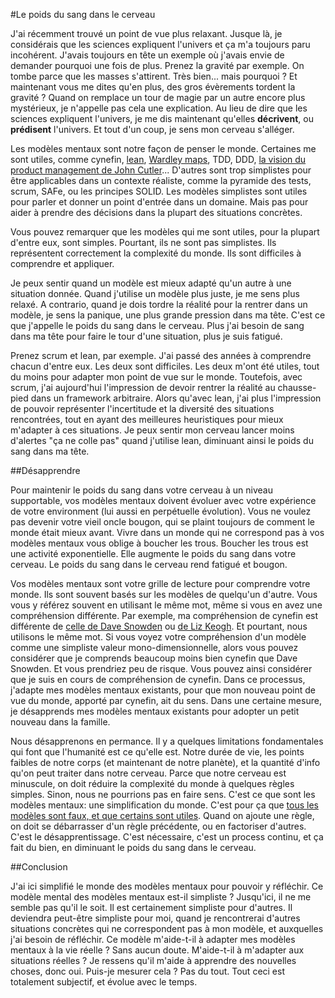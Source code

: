 #Le poids du sang dans le cerveau

J'ai récemment trouvé un point de vue plus relaxant.
Jusque là, je considérais que les sciences expliquent l'univers et ça m'a toujours paru incohérent.
J'avais toujours en tête un exemple où j'avais envie de demander pourquoi une fois de plus.
Prenez la gravité par exemple. On tombe parce que les masses s'attirent. Très bien... mais pourquoi ?
Et maintenant vous me dites qu'en plus, des gros évèrements tordent la gravité ?
Quand on remplace un tour de magie par un autre encore plus mystérieux, je n'appelle pas cela une explication.
Au lieu de dire que les sciences expliquent l'univers, je me dis maintenant qu'elles **décrivent**, ou **prédisent** l'univers.
Et tout d'un coup, je sens mon cerveau s'alléger.

Les modèles mentaux sont notre façon de penser le monde. Certaines me sont utiles, comme cynefin, [lean](https://planet-lean.com/), [Wardley maps](https://medium.com/wardleymaps), TDD, DDD, [la vision du product management de John Cutler](https://medium.com/@johnpcutler)...
D'autres sont trop simplistes pour être applicables dans un contexte réaliste, comme la pyramide des tests, scrum, SAFe, ou les principes SOLID.
Les modèles simplistes sont utiles pour parler et donner un point d'entrée dans un domaine. Mais pas pour aider à prendre des décisions dans la plupart des situations concrètes.

Vous pouvez remarquer que les modèles qui me sont utiles, pour la plupart d'entre eux, sont simples.
Pourtant, ils ne sont pas simplistes.
Ils représentent correctement la complexité du monde. Ils sont difficiles à comprendre et appliquer.

Je peux sentir quand un modèle est mieux adapté qu'un autre à une situation donnée.
Quand j'utilise un modèle plus juste, je me sens plus relaxé.
A contrario, quand je dois tordre la réalité pour la rentrer dans un modèle, je sens la panique, une plus grande pression dans ma tête.
C'est ce que j'appelle le poids du sang dans le cerveau.
Plus j'ai besoin de sang dans ma tête pour faire le tour d'une situation, plus je suis fatigué.

Prenez scrum et lean, par exemple.
J'ai passé des années à comprendre chacun d'entre eux.
Les deux sont difficiles. Les deux m'ont été utiles, tout du moins pour adapter mon point de vue sur le monde.
Toutefois, avec scrum, j'ai aujourd'hui l'impression de devoir rentrer la réalité au chausse-pied dans un framework arbitraire.
Alors qu'avec lean, j'ai plus l'impression de pouvoir représenter l'incertitude et la diversité des situations rencontrées, tout en ayant des meilleures heuristiques pour mieux m'adapter à ces situations.
Je peux sentir mon cerveau lancer moins d'alertes "ça ne colle pas" quand j'utilise lean, diminuant ainsi le poids du sang dans ma tête.

##Désapprendre

Pour maintenir le poids du sang dans votre cerveau à un niveau supportable, vos modèles mentaux doivent évoluer avec votre expérience de votre environment (lui aussi en perpétuelle évolution).
Vous ne voulez pas devenir votre vieil oncle bougon, qui se plaint toujours de comment le monde était mieux avant.
Vivre dans un monde qui ne correspond pas à vos modèles mentaux vous oblige à boucher les trous.
Boucher les trous est une activité exponentielle.
Elle augmente le poids du sang dans votre cerveau.
Le poids du sang dans le cerveau rend fatigué et bougon.

Vos modèles mentaux sont votre grille de lecture pour comprendre votre monde.
Ils sont souvent basés sur les modèles de quelqu'un d'autre. Vous vous y référez souvent en utilisant le même mot, même si vous en avez une compréhension différente.
Par exemple, ma compréhension de cynefin est différente de [celle de Dave Snowden](https://www.youtube.com/watch?v=N7oz366X0-8) ou [de Liz Keogh](https://lizkeogh.com/cynefin-for-everyone/). Et pourtant, nous utilisons le même mot.
Si vous voyez votre compréhension d'un modèle comme une simpliste valeur mono-dimensionnelle, alors vous pouvez considérer que je comprends beaucoup moins bien cynefin que Dave Snowden. Et vous prendriez peu de risque.
Vous pouvez ainsi considérer que je suis en cours de compréhension de cynefin.
Dans ce processus, j'adapte mes modèles mentaux existants, pour que mon nouveau point de vue du monde, apporté par cynefin, ait du sens.
Dans une certaine mesure, je désapprends mes modèles mentaux existants pour adopter un petit nouveau dans la famille.

Nous désapprenons en permance.
Il y a quelques limitations fondamentales qui font que l'humanité est ce qu'elle est.
Notre durée de vie, les points faibles de notre corps (et maintenant de notre planète), et la quantité d'info qu'on peut traiter dans notre cerveau.
Parce que notre cerveau est minuscule, on doit réduire la complexité du monde à quelques règles simples. Sinon, nous ne pourrions pas en faire sens.
C'est ce que sont les modèles mentaux: une simplification du monde. C'est pour ça que [tous les modèles sont faux, et que certains sont utiles](https://en.wikipedia.org/wiki/All_models_are_wrong).
Quand on ajoute une règle, on doit se débarrasser d'un règle précédente, ou en factoriser d'autres.
C'est le désapprentissage. C'est nécessaire, c'est un process continu, et ça fait du bien, en diminuant le poids du sang dans le cerveau.

##Conclusion

J'ai ici simplifié le monde des modèles mentaux pour pouvoir y réfléchir.
Ce modèle mental des modèles mentaux est-il simpliste ? Jusqu'ici, il ne me semble pas qu'il le soit.
Il est certainement simpliste pour d'autres.
Il deviendra peut-être simpliste pour moi, quand je rencontrerai d'autres situations concrètes qui ne correspondent pas à mon modèle, et auxquelles j'ai besoin de réfléchir.
Ce modèle m'aide-t-il à adapter mes modèles mentaux à la vie réelle ? Sans aucun doute.
M'aide-t-il à m'adapter aux situations réelles ? Je ressens qu'il m'aide à apprendre des nouvelles choses, donc oui.
Puis-je mesurer cela ? Pas du tout. Tout ceci est totalement subjectif, et évolue avec le temps.
